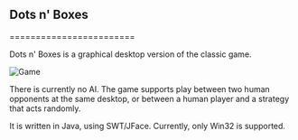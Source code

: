 ## Dots n' Boxes

========================

Dots n' Boxes is a graphical desktop version of the classic game.

![Game](https://github.com/bytearray/dotsnboxes/raw/master/pics/dnb-large.jpg)

There is currently no AI. The game supports play between two human opponents
at the same desktop, or between a human player and a strategy that acts
randomly.

It is written in Java, using SWT/JFace. Currently, only Win32 is supported.